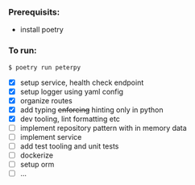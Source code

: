 ### Prerequisits:

- install poetry

### To run:

`$ poetry run peterpy`

- [x] setup service, health check endpoint
- [x] setup logger using yaml config
- [x] organize routes
- [x] add typing ~~enforcing~~ hinting only in python
- [x] dev tooling, lint formatting etc
- [ ] implement repository pattern with in memory data
- [ ] implement service
- [ ] add test tooling and unit tests
- [ ] dockerize
- [ ] setup orm
- [ ] ...
